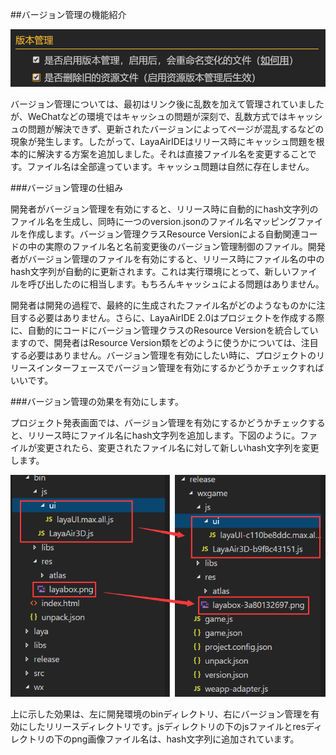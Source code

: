##バージョン管理の機能紹介

![publish](res/publish.png) 


バージョン管理については、最初はリンク後に乱数を加えて管理されていましたが、WeChatなどの環境ではキャッシュの問題が深刻で、乱数方式ではキャッシュの問題が解決できず、更新されたバージョンによってページが混乱するなどの現象が発生します。したがって、LayaAirIDEはリリース時にキャッシュ問題を根本的に解決する方案を追加しました。それは直接ファイル名を変更することです。ファイル名は全部違っています。キャッシュ問題は自然に存在しません。

###バージョン管理の仕組み

開発者がバージョン管理を有効にすると、リリース時に自動的にhash文字列のファイル名を生成し、同時に一つのversion.jsonのファイル名マッピングファイルを作成します。バージョン管理クラスResource Versionによる自動関連コードの中の実際のファイル名と名前変更後のバージョン管理制御のファイル。開発者がバージョン管理のファイルを有効にすると、リリース時にファイル名の中のhash文字列が自動的に更新されます。これは実行環境にとって、新しいファイルを呼び出したのに相当します。もちろんキャッシュによる問題はありません。

開発者は開発の過程で、最終的に生成されたファイル名がどのようなものかに注目する必要はありません。さらに、LayaAirIDE 2.0はプロジェクトを作成する際に、自動的にコードにバージョン管理クラスのResource Versionを統合していますので、開発者はResource Version類をどのように使うかについては、注目する必要はありません。バージョン管理を有効にしたい時に、プロジェクトのリリースインターフェースでバージョン管理を有効にするかどうかチェックすればいいです。

###バージョン管理の効果を有効にします。

プロジェクト発表画面では、バージョン管理を有効にするかどうかチェックすると、リリース時にファイル名にhash文字列を追加します。下図のように。ファイルが変更されたら、変更されたファイル名に対して新しいhash文字列を変更します。

![图3](res/3.png) 


上に示した効果は、左に開発環境のbinディレクトリ、右にバージョン管理を有効にしたリリースディレクトリです。jsディレクトリの下のjsファイルとresディレクトリの下のpng画像ファイル名は、hash文字列に追加されています。
